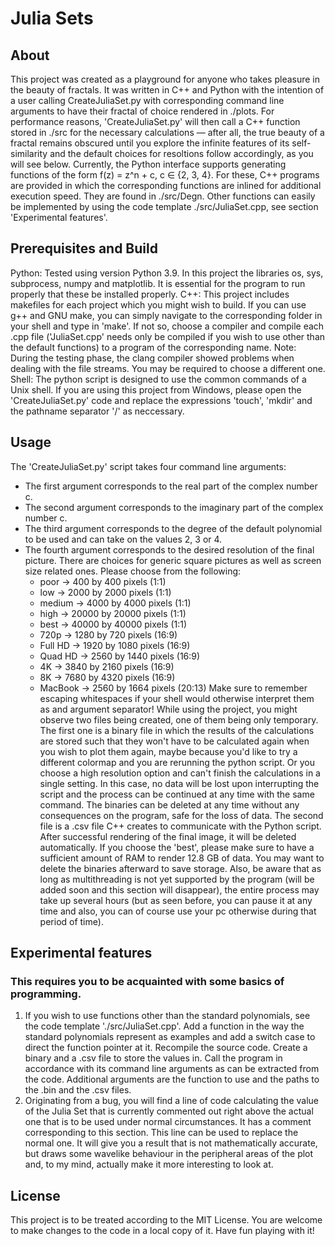 # Julia Sets


## About

This project was created as a playground for anyone who takes pleasure in the beauty of fractals.
It was written in C++ and Python with the intention of a user calling CreateJuliaSet.py with corresponding command line arguments to have their fractal of choice rendered in ./plots. For performance reasons, 'CreateJuliaSet.py' will then call a C++ function stored in ./src for the necessary calculations — after all, the true beauty of a fractal remains obscured until you explore the infinite features of its self-similarity and the default choices for resoltions follow accordingly, as you will see below.
Currently, the Python interface supports generating functions of the form f(z) = z^n + c, c ∈ {2, 3, 4}. For these, C++ programs are provided in which the corresponding functions are inlined for additional execution speed. They are found in ./src/Degn. Other functions can easily be implemented by using the code template ./src/JuliaSet.cpp, see section 'Experimental features'.


## Prerequisites and Build

Python: Tested using version Python 3.9. In this project the libraries os, sys, subprocess, numpy and matplotlib. It is essential for the program to run properly that these be installed properly.
C++:    This project includes makefiles for each project which you might wish to build. If you can use g++ and GNU make, you can simply navigate to the corresponding folder in your shell and type in 'make'. If not so, choose a compiler and compile each .cpp file ('JuliaSet.cpp' needs only be compiled if you wish to use other than the default functions) to a program of the corresponding name.
    Note: During the testing phase, the clang compiler showed problems when dealing with the file streams. You may be required to choose a different one.
Shell:  The python script is designed to use the common commands of a Unix shell. If you are using this project from Windows, please open the 'CreateJuliaSet.py' code and replace the expressions 'touch', 'mkdir' and the pathname separator '/' as neccessary.

## Usage

The 'CreateJuliaSet.py' script takes four command line arguments:
* The first argument corresponds to the real part of the complex number c.
* The second argument corresponds to the imaginary part of the complex number c.
* The third argument corresponds to the degree of the default polynomial to be used and can take on the values 2, 3 or 4.
* The fourth argument corresponds to the desired resolution of the final picture. There are choices for generic square pictures as well as screen size related ones. Please choose from the following:
    - poor      ->        400  by   400  pixels  (1:1)
    - low       ->       2000  by  2000  pixels  (1:1)
    - medium    ->       4000  by  4000  pixels  (1:1)
    - high      ->      20000  by 20000  pixels  (1:1)
    - best      ->      40000  by 40000  pixels  (1:1)
    - 720p      ->       1280  by   720  pixels  (16:9)
    - Full HD   ->       1920  by  1080  pixels  (16:9)
    - Quad HD   ->       2560  by  1440  pixels  (16:9)
    - 4K        ->       3840  by  2160  pixels  (16:9)
    - 8K        ->       7680  by  4320  pixels  (16:9)
    - MacBook   ->       2560  by  1664  pixels  (20:13)
    Make sure to remember escaping whitespaces if your shell would otherwise interpret them as and argument separator!
While using the project, you might observe two files being created, one of them being only temporary. The first one is a binary file in which the results of the calculations are stored such that they won't have to be calculated again when you wish to plot them again, maybe because you'd like to try a different colormap and you are rerunning the python script. Or you choose a high resolution option and can't finish the calculations in a single setting. In this case, no data will be lost upon interrupting the script and the process can be continued at any time with the same command. The binaries can be deleted at any time without any consequences on the program, safe for the loss of data. The second file is a .csv file C++ creates to communicate with the Python script. After successful rendering of the final image, it will be deleted automatically.
If you choose the 'best', please make sure to have a sufficient amount of RAM to render 12.8 GB of data. You may want to delete the binaries afterward to save storage. Also, be aware that as long as multithreading is not yet supported by the program (will be added soon and this section will disappear), the entire process may take up several hours (but as seen before, you can pause it at any time and also, you can of course use your pc otherwise during that period of time).

## Experimental features
### This requires you to be acquainted with some basics of programming.

1. If you wish to use functions other than the standard polynomials, see the code template './src/JuliaSet.cpp'. Add a function in the way the standard polynomials represent as examples and add a switch case to direct the function pointer at it. Recompile the source code. Create a binary and a .csv file to store the values in. Call the program in accordance with its command line arguments as can be extracted from the code. Additional arguments are the function to use and the paths to the .bin and the .csv files.
2. Originating from a bug, you will find a line of code calculating the value of the Julia Set that is currently commented out right above the actual one that is to be used under normal circumstances. It has a comment corresponding to this section. This line can be used to replace the normal one. It will give you a result that is not mathematically accurate, but draws some wavelike behaviour in the peripheral areas of the plot and, to my mind, actually make it more interesting to look at. 


## License

This project is to be treated according to the MIT License. You are welcome to make changes to the code in a local copy of it. Have fun playing with it!
